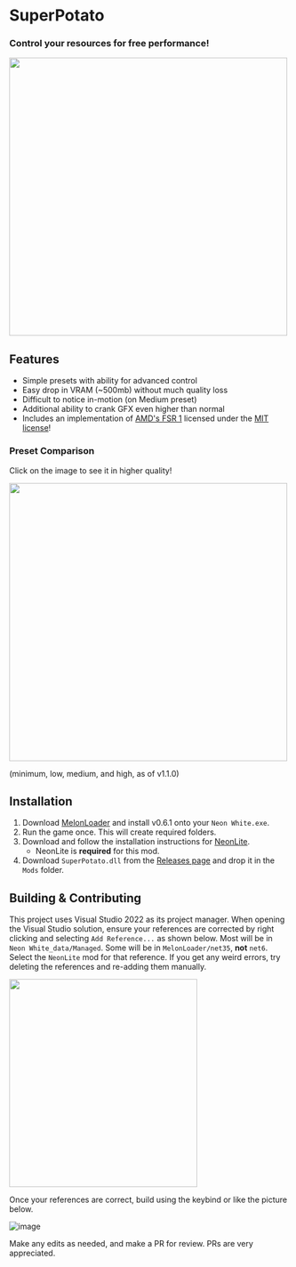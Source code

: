 # SuperPotato
### Control your resources for free performance!

<img width="500" height="500" src="https://github.com/user-attachments/assets/e0f4e7f2-8999-47e3-8052-b60fb90a9fe4" />

## Features
- Simple presets with ability for advanced control
- Easy drop in VRAM (~500mb) without much quality loss
- Difficult to notice in-motion (on Medium preset)
- Additional ability to crank GFX even higher than normal
- Includes an implementation of [AMD's FSR 1](https://gpuopen.com/fidelityfx-superresolution) licensed under the [MIT license](https://opensource.org/license/mit)!

### Preset Comparison

Click on the image to see it in higher quality!

<img height="500" src="https://github.com/user-attachments/assets/58a4ba7d-3a5f-4857-aa26-6e395f083015" />

(minimum, low, medium, and high, as of v1.1.0)

## Installation
1. Download [MelonLoader](https://github.com/LavaGang/MelonLoader/releases/latest) and install v0.6.1 onto your `Neon White.exe`.
2. Run the game once. This will create required folders.
3. Download and follow the installation instructions for [NeonLite](https://github.com/Faustas156/NeonLite).
    - NeonLite is **required** for this mod.
4. Download `SuperPotato.dll` from the [Releases page](https://github.com/stxticOVFL/SuperPotato/releases/latest) and drop it in the `Mods` folder.

## Building & Contributing
This project uses Visual Studio 2022 as its project manager. When opening the Visual Studio solution, ensure your references are corrected by right clicking and selecting `Add Reference...` as shown below. 
Most will be in `Neon White_data/Managed`. Some will be in `MelonLoader/net35`, **not** `net6`. Select the `NeonLite` mod for that reference. 
If you get any weird errors, try deleting the references and re-adding them manually.

<img width="338" height="374" src="https://github.com/user-attachments/assets/5d4c7f97-38d8-496c-8f7f-294d8aea79f7" />

Once your references are correct, build using the keybind or like the picture below.

![image](https://github.com/stxticOVFL/EventTracker/assets/29069561/40a50e46-5fc2-4acc-a3c9-4d4edb8c7d83)

Make any edits as needed, and make a PR for review. PRs are very appreciated.
